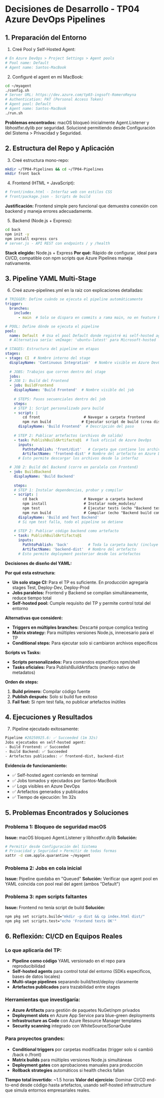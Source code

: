# Decisiones de Desarrollo - TP04 Azure DevOps Pipelines

## 1. Preparación del Entorno

1) Creé Pool y Self-Hosted Agent:
```bash
# En Azure DevOps > Project Settings > Agent pools
# Pool name: Default
# Agent name: Santos-MacBook
```

2) Configuré el agent en mi MacBook:
```bash
cd ~/myagent
./config.sh
# Server URL: https://dev.azure.com/tp03-ingsoft-RomeroReyna
# Authentication: PAT (Personal Access Token)
# Agent pool: Default
# Agent name: Santos-MacBook
./run.sh
```

**Problemas encontrados:** macOS bloqueó inicialmente Agent.Listener y libhostfxr.dylib por seguridad. Solucioné permitiendo desde Configuración del Sistema > Privacidad y Seguridad.

## 2. Estructura del Repo y Aplicación

3) Creé estructura mono-repo:
```bash
mkdir ~/TP04-Pipelines && cd ~/TP04-Pipelines
mkdir front back
```

4) Frontend (HTML + JavaScript):
```bash
# front/index.html - Interfaz web con estilos CSS
# front/package.json - Scripts de build
```

**Justificación:** Frontend simple pero funcional que demuestra conexión con backend y maneja errores adecuadamente.

5) Backend (Node.js + Express):
```bash
cd back
npm init -y
npm install express cors
# server.js - API REST con endpoints / y /health
```

**Stack elegido:** Node.js + Express
**Por qué:** Rápido de configurar, ideal para CI/CD, compatible con npm scripts que Azure Pipelines maneja nativamente.

## 3. Pipeline YAML Multi-Stage

6) Creé azure-pipelines.yml en la raíz con explicaciones detalladas:
```yaml
# TRIGGER: Define cuándo se ejecuta el pipeline automáticamente
trigger:
  branches:
    include:
      - main  # Solo se dispara en commits a rama main, no en feature branches

# POOL: Define dónde se ejecuta el pipeline
pool:
  name: Default  # Usa el pool Default donde registré mi self-hosted agent Santos-MacBook
  # Alternativa sería: vmImage: 'ubuntu-latest' para Microsoft-hosted

# STAGES: Estructura del pipeline en etapas
stages:
- stage: CI  # Nombre interno del stage
  displayName: 'Continuous Integration'  # Nombre visible en Azure DevOps
  
  # JOBS: Trabajos que corren dentro del stage
  jobs:
  # JOB 1: Build del Frontend
  - job: BuildFrontend
    displayName: 'Build Frontend'  # Nombre visible del job
    
    # STEPS: Pasos secuenciales dentro del job
    steps:
    # STEP 1: Script personalizado para build
    - script: |
        cd front                    # Navegar a carpeta frontend
        npm run build              # Ejecutar script de build (crea dist/)
      displayName: 'Build Frontend'  # Descripción del paso
    
    # STEP 2: Publicar artefactos (archivos de salida)
    - task: PublishBuildArtifacts@1  # Task oficial de Azure DevOps
      inputs:
        PathtoPublish: 'front/dist'   # Carpeta que contiene los archivos compilados
        ArtifactName: 'frontend-dist' # Nombre del artefacto en Azure DevOps
      # Esto permite descargar los archivos desde la interfaz

  # JOB 2: Build del Backend (corre en paralelo con Frontend)
  - job: BuildBackend
    displayName: 'Build Backend'
    
    steps:
    # STEP 1: Instalar dependencias, probar y compilar
    - script: |
        cd back                     # Navegar a carpeta backend
        npm install                 # Instalar node_modules/
        npm test                    # Ejecutar tests (echo "Backend tests OK")
        npm run build               # Compilar (echo "Backend build completed")
      displayName: 'Build and Test Backend'
      # Si npm test falla, todo el pipeline se detiene
    
    # STEP 2: Publicar código backend como artefacto
    - task: PublishBuildArtifacts@1
      inputs:
        PathtoPublish: 'back'         # Toda la carpeta back/ (incluye node_modules)
        ArtifactName: 'backend-dist'  # Nombre del artefacto
      # Esto permite deployment posterior desde los artefactos
```

**Decisiones de diseño del YAML:**

**Por qué esta estructura:**
- **Un solo stage CI:** Para el TP es suficiente. En producción agregaría stages Test, Deploy-Dev, Deploy-Prod
- **Jobs paralelos:** Frontend y Backend se compilan simultáneamente, reduce tiempo total
- **Self-hosted pool:** Cumple requisito del TP y permite control total del entorno

**Alternativas que consideré:**
- **Triggers en múltiples branches:** Descarté porque complica testing
- **Matrix strategy:** Para múltiples versiones Node.js, innecesario para el TP
- **Conditional steps:** Para ejecutar solo si cambiaron archivos específicos

**Scripts vs Tasks:**
- **Scripts personalizados:** Para comandos específicos npm/shell
- **Tasks oficiales:** Para PublishBuildArtifacts (manejo nativo de metadatos)

**Orden de steps:**
1. **Build primero:** Compilar código fuente
2. **Publish después:** Solo si build fue exitoso
3. **Fail fast:** Si npm test falla, no publicar artefactos inútiles

## 4. Ejecuciones y Resultados

7) Pipeline ejecutado exitosamente:
```bash
Pipeline #20250925.6: ✅ Succeeded (1m 32s)
Jobs ejecutados en self-hosted agent:
- Build Frontend: ✅ Succeeded  
- Build Backend: ✅ Succeeded
- Artefactos publicados: ✅ frontend-dist, backend-dist
```

**Evidencia de funcionamiento:**
- ✅ Self-hosted agent corriendo en terminal
- ✅ Jobs tomados y ejecutados por Santos-MacBook
- ✅ Logs visibles en Azure DevOps
- ✅ Artefactos generados y publicados
- ✅ Tiempo de ejecución: 1m 32s

## 5. Problemas Encontrados y Soluciones

### Problema 1: Bloqueo de seguridad macOS
**Issue:** macOS bloqueó Agent.Listener y libhostfxr.dylib
**Solución:** 
```bash
# Permitir desde Configuración del Sistema
# Privacidad y Seguridad > Permitir de todas formas
xattr -d com.apple.quarantine ~/myagent
```

### Problema 2: Jobs en cola inicial
**Issue:** Pipeline quedaba en "Queued"
**Solución:** Verificar que agent pool en YAML coincida con pool real del agent (ambos "Default")

### Problema 3: npm scripts faltantes
**Issue:** Frontend no tenía script de build
**Solución:** 
```bash
npm pkg set scripts.build="mkdir -p dist && cp index.html dist/"
npm pkg set scripts.test="echo 'Frontend tests OK'"
```

## 6. Reflexión: CI/CD en Equipos Reales

### Lo que aplicaría del TP:
- **Pipeline como código** YAML versionado en el repo para reproducibilidad
- **Self-hosted agents** para control total del entorno (SDKs específicos, bases de datos locales)
- **Multi-stage pipelines** separando build/test/deploy claramente
- **Artefactos publicados** para trazabilidad entre stages

### Herramientas que investigaría:
- **Azure Artifacts** para gestión de paquetes NuGet/npm privados
- **Deployment slots** en Azure App Service para blue-green deployments
- **Infrastructure as Code** con Azure Resource Manager templates
- **Security scanning** integrado con WhiteSource/SonarQube

### Para proyectos grandes:
- **Conditional triggers** por carpetas modificadas (trigger solo si cambió /back o /front)
- **Matrix builds** para múltiples versiones Node.js simultáneas
- **Deployment gates** con aprobaciones manuales para producción
- **Rollback strategies** automáticos si health checks fallan

**Tiempo total invertido:** ~1.5 horas
**Valor del ejercicio:** Dominar CI/CD end-to-end desde código hasta artefactos, usando self-hosted infrastructure que simula entornos empresariales reales.

